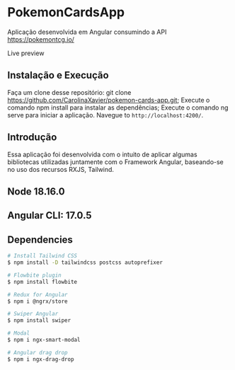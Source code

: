 # PokemonCardsApp

Aplicação desenvolvida em Angular consumindo a API https://pokemontcg.io/

Live preview

## Instalação e Execução
Faça um clone desse repositório: git clone https://github.com/CarolinaXavier/pokemon-cards-app.git;
Execute o comando npm install para instalar as dependências;
Execute o comando ng serve para iniciar a aplicação.
Navegue to `http://localhost:4200/`. 

## Introdução

Essa aplicação foi desenvolvida com o intuito de aplicar algumas bibliotecas utilizadas juntamente com o Framework Angular, baseando-se no uso dos recursos RXJS, Tailwind.

## Node 18.16.0
## Angular CLI: 17.0.5

## Dependencies
```bash
# Install Tailwind CSS
$ npm install -D tailwindcss postcss autoprefixer

# Flowbite plugin
$ npm install flowbite

# Redux for Angular
$ npm i @ngrx/store

# Swiper Angular
$ npm install swiper

# Modal
$ npm i ngx-smart-modal

# Angular drag drop
$ npm i ngx-drag-drop
```